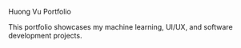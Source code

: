 Huong Vu Portfolio

This portfolio showcases my machine learning, UI/UX, and software development projects. 
